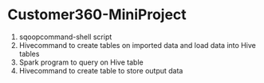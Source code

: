 # Customer360-MiniProject
1. sqoopcommand-shell script
2. Hivecommand to create tables on imported data and load data into Hive tables
3. Spark program to query on Hive table
4. Hivecommand to create table to store output data
